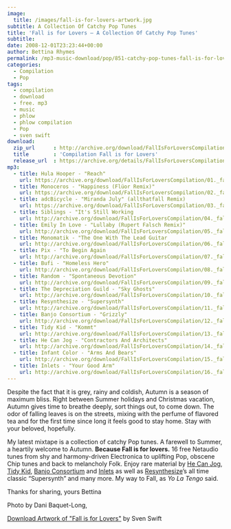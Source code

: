 ```yaml
---
image:
  title: /images/fall-is-for-lovers-artwork.jpg
subtitle: A Collection Of Catchy Pop Tunes
title: 'Fall is for Lovers – A Collection Of Catchy Pop Tunes'
subtitle: 
date: 2008-12-01T23:23:44+00:00
author: Bettina Rhymes
permalink: /mp3-music-download/pop/851-catchy-pop-tunes-fall-is-for-lovers
categories:
  - Compilation
  - Pop
tags:
  - compilation
  - download
  - free. mp3
  - music
  - phlow
  - phlow compilation
  - Pop
  - sven swift
download:
  zip_url      : http://archive.org/download/FallIsForLoversCompilation/FallIsForLoversCompilation_vbr_mp3.zip
  title        : 'Compilation Fall is for Lovers'
  release_url  : https://archive.org/details/FallIsForLoversCompilation/
mp3:
  - title: Hula Hooper - "Reach"
    url: https://archive.org/download/FallIsForLoversCompilation/01._fall_is_for_lovers_-_hula_hooper_-_reach.mp3
  - title: Monoceros - "Happiness (Flüor Remix)"
    url: https://archive.org/download/FallIsForLoversCompilation/02._fall_is_for_lovers_-_monoceros_-_happiness_remix_by_flueor.mp3
  - title: adcBicycle - "Miranda July" (allthatfall Remix)
    url: https://archive.org/download/FallIsForLoversCompilation/03._fall_is_for_lovers_-_adcbicycle_-_miranda_july_remix_by_allthatfall.mp3
  - title: Siblings - "It's Still Working
    url: http://archive.org/download/FallIsForLoversCompilation/04._fall_is_for_lovers_-_siblings_-_its_still_working.mp3
  - title: Emily In Love - "Lullaby (Rupert Falsch Remix)"
    url: http://archive.org/download/FallIsForLoversCompilation/05._fall_is_for_lovers_-_emily_in_love_-_lullaby_remix_by_rupert_falsch.mp3
  - title: Monomatik - "The One With The Lead Guitar
    url: http://archive.org/download/FallIsForLoversCompilation/06._fall_is_for_lovers_-_monomatik_-_the_one_with_the_lead_guitar.mp3
  - title: Pix - "To Begin Again
    url: http://archive.org/download/FallIsForLoversCompilation/07._fall_is_for_lovers_-_pix_-_to_begin_again.mp3
  - title: Bufi - "Homeless Hero"
    url: http://archive.org/download/FallIsForLoversCompilation/08._fall_is_for_lovers_-_bufi_-_hero.mp3
  - title: Random - "Spontaneous Devotion"
    url: http://archive.org/download/FallIsForLoversCompilation/09._fall_is_for_lovers_-_random_-_spontaneous_devotion.mp3
  - title: The Depreciation Guild - "Sky Ghosts"
    url: http://archive.org/download/FallIsForLoversCompilation/10._fall_is_for_lovers_-_the_depreciation_guild_-_sky_ghosts.mp3
  - title: Resynthesize - "Supersynth"
    url: http://archive.org/download/FallIsForLoversCompilation/11._fall_is_for_lovers_-_resynthesize_-_supersynth.mp3
  - title: Banjo Consortium - "Grizzly"
    url: http://archive.org/download/FallIsForLoversCompilation/12._fall_is_for_lovers_-_the_banjo_consortium_-_grizzly.mp3
  - title: Tidy Kid - "Kommt"
    url: http://archive.org/download/FallIsForLoversCompilation/13._fall_is_for_lovers_-_tidy_kid_-_kommt.mp3
  - title: He Can Jog - "Contractors And Architects"
    url: http://archive.org/download/FallIsForLoversCompilation/14._fall_is_for_lovers_-_he_can_jog_-_contractors_and_architects.mp3
  - title: Infant Color - "Arms And Bears"
    url: http://archive.org/download/FallIsForLoversCompilation/15._fall_is_for_lovers_-_infant_color_-_arms_and_bears.mp3
  - title: Inlets - "Your Good Arm"
    url: http://archive.org/download/FallIsForLoversCompilation/16._fall_is_for_lovers_-_inlets_-_your_good_arm.mp3
---
```

Despite the fact that it is grey, rainy and coldish, Autumn is a season of maximum bliss. Right between Summer holidays and Christmas vacation, Autumn gives time to breathe deeply, sort things out, to come down. The odor of falling leaves is on the streets, mixing with the perfume of flavored tea and for the first time since long it feels good to stay home. Stay with your beloved, hopefully.<!--more-->

My latest mixtape is a collection of catchy Pop tunes. A farewell to Summer, a heartily welcome to Autumn. **Because Fall is for lovers.** 16 free Netaudio tunes from shy and harmony-driven Electronica to uplifting Pop, obscene Chip tunes and back to melancholy Folk. Enjoy rare material by [He Can Jog](http://www.hecanjog.com/), [Tidy Kid](http://www.tidykid.com/), [Banjo Consortium](http://www.myspace.com/thebanjoconsorsium) and [Inlets](http://www.inletsmusic.com) as well as [Resynthesize](http://www.myspace.com/resynthesize1)’s all time classic “Supersynth” and many more. My way to Fall, as _Yo La Tengo_ said.

Thanks for sharing, yours Bettina

Photo by Dani Baquet-Long,

<a href="{{ site.url }}{{ site.baseurl }}/images/fall-is-for-lovers-artwork.jpg" target="_blank">Download Artwork of "Fall is for Lovers"</a> by Sven Swift


